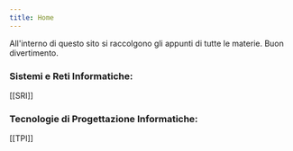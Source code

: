 ```yaml
---
title: Home
---
```

All'interno di questo sito si raccolgono gli appunti di tutte le materie. Buon divertimento.

### Sistemi e Reti Informatiche:

[[SRI]]

### Tecnologie di Progettazione Informatiche:

[[TPI]]




